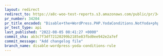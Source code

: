 ```yaml
---
layout: redirect
redirect_to: https://a8c-woo-test-reports.s3.amazonaws.com/public/pr/34204/api/index.html
pr_number: 34204
pr_title_encoded: "Disable+the+WordPress.PHP.YodaConditions.NotYoda+phpcs+rule"
pr_test_type: api
last_published: "2022-08-05 08:41:27 +0000"
commit_sha: ab3c7f3df72120299b2185e83fbd0ee942e2a7ef
commit_message: "Add changelog file"
branch_name: disable-wordpress-yoda-conditions-rule
---
```

